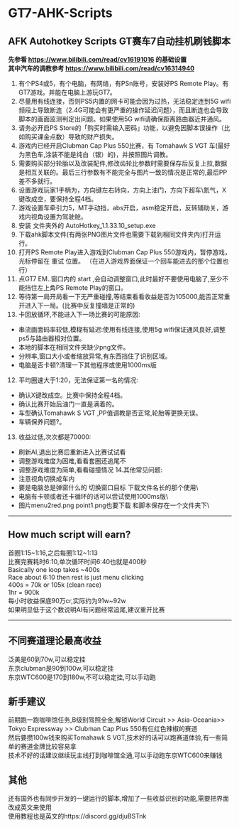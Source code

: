 # GT7-AHK-Scripts
## AFK Autohotkey Scripts GT赛车7自动挂机刷钱脚本
**先参看 https://www.bilibili.com/read/cv16191016 的基础设置\
其中汽车的调教参考 https://www.bilibili.com/read/cv16314940**

1. 有个PS4或5，有个电脑，有网络，有PSn账号，安装好PS Remote Play。有GT7游戏。并能在电脑上游玩GT7。
2. 尽量用有线连接，否则PS5内置的网卡可能会因为过热，无法稳定连到5G wifi频段上导致断连（2.4G可能会有更严重的操作延迟问题），而且断连也会导致脚本的画面监测判定出问题。如果使用5G wifi请确保距离路由器近并通风。
3. 请务必开启PS Store的「购买时需输入密码」功能，以避免因脚本误操作（比如购买课金点数）导致的财产损失。
4. 游戏内已经开启Clubman Cap Plus 550比赛，有 Tomahawk S VGT 车(最好为黑色车,涂装不能是纯白（银）的)，并按照图片调教。
5. 需要购买部分轮胎以及改装配件,修改齿轮比参数时需要保存后反复上拉,数据是相互关联的。最后三行参数有不能完全与图片一致的情况是正常的,最后PP差不多就行。
6. 设置游戏玩家1手柄为，方向键左右转向，方向上油门，方向下超车\氮气，X键改成空，要保持全程4档。
7. 游戏设置车牵引力5，MT手动挡，abs开启，asm稳定开启，反转辅助关，游戏内视角设置为驾驶舱。 
8. 安装 文件夹外的 AutoHotkey_1.1.33.10_setup.exe
9. 下载ahk脚本文件(有两张PNG图片文件也需要下载到相同文件夹内)打开运行。
10. 打开PS Remote Play进入游戏到Clubman Cap Plus 550游戏内，暂停游戏，光标停留在 重试 位置。
（在进入游戏界面保证一个回车能进去的那个位置也行）
8. 点GT7 EM..窗口内的 start ,会自动调整窗口,此时最好不要使用电脑了,至少不能挡住左上角PS Remote Play的窗口。
9. 等待第一局开局看一下无严重碰撞,等结束看看收益是否为105000,能否正常重开进入下一局。(比赛中反复撞墙是正常的)
11. 卡回放循环,不能进入下一场比赛的可能原因:
 - 串流画面码率较低,模糊有延迟:使用有线连接,使用5g wifi保证通风良好,调整ps5与路由器相对位置。
 - 本地的脚本在相同文件夹缺少png文件。
 - 分辨率,窗口大小或者缩放异常,有东西挡住了识别区域。
 - 电脑是否卡顿?清理一下其他程序或使用1000ms版
12. 平均圈速大于1:20，无法保证第一名的情况:
 - 确认X键改成空。比赛中保持全程4档。
 - 确认比赛开始后油门一直是满着的。
 - 车型确认Tomahawk S VGT ,PP值调教是否正常,轮胎等更换无误。
 - 车辆保养问题?。
13. 收益过低,次次都是70000:
 - 刷新AI,退出比赛后重新进入比赛试试看
 - 调整游戏难度为困难,看看套圈还追尾不
 - 调整游戏难度为简单,看看碰撞情况
14.其他常见问题:
 - 注意视角切换成车内
 - 要是电脑总是弹窗什么的 切换窗口目标 下载文件名长的那个使用\
 - 电脑有卡顿或者还卡循环的话可以尝试使用1000ms版\
 - 图片menu2red.png point1.png也要下载 和脚本保存在一个文件夹下\
***
## How much script will earn?
首圈1:15\~1:16,之后每圈1:12\~1:13\
比赛完赛耗时6:10,单次循环时间6:40也就是400秒\
Basically one loop takes \~400s\
Race about 6:10 then rest is just menu clicking\
400s = 70k or 105k (clean race)\
1hr = 900k\
每小时收益保底90万cr,实际约为91w~92w\
如果明显低于这个数说明AI有问题经常追尾,建议重开比赛
 ***
## 不同赛道理论最高收益
泛美是60到70w,可以稳定挂\
东京clubman是90到100w,可以稳定挂\
东京WTC600是170到180w,不可以稳定挂,可以手动跑
## 新手建议
前期跑一跑咖啡馆任务,B级别驾照全金,解锁World Circuit >> Asia-Oceania>> Tokyo Expressway >> Clubman Cap Plus 550有仨红色辣椒的赛道\
然后要攒100w钱来购买Tomahawk S VGT,技术好的话可以跑赛道体验,有一些简单的赛道金牌比较容易拿\
技术不好的话建议继续玩主线打到咖啡馆全通,可以手动跑东京WTC600来赚钱
## 其他
还有国外也有同步开发的一键运行的脚本,增加了一些收益识别的功能,需要把界面改成英文来使用\
使用教程也是英文的https://discord.gg/djuBSTnk
 
